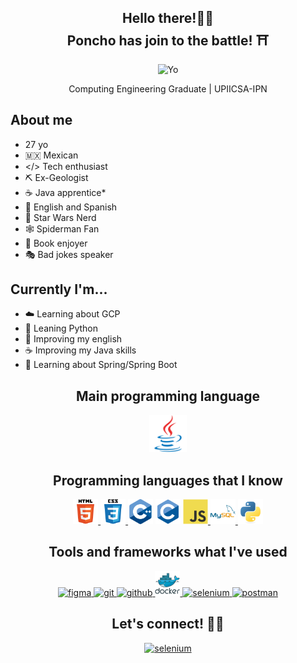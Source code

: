 <h2 align="center">Hello there!✌🏼<br/> Poncho has join to the battle! ⛩️</h2>
<p align="center">
 <img src="https://github.com/user-attachments/assets/e11d54ce-2e94-469c-83bc-0be6e7a21816" alt="Yo" width=300 height=300 />
</p>
<p align="center"> Computing Engineering Graduate | UPIICSA-IPN </p>

<h2 align="left">About me</h2>

* 27 yo
* 🇲🇽 Mexican
* </> Tech enthusiast 
* ⛏️ Ex-Geologist
* ☕ Java apprentice* 
* 💬 English and Spanish
* 🌌 Star Wars Nerd
* 🕸️ Spiderman Fan
* 📖 Book enjoyer
* 🎭 Bad jokes speaker

<h2 align="left">Currently I'm...</h2>

* ☁️ Learning about GCP
* 🐍 Leaning Python
* 🗽 Improving my english
* ☕ Improving my Java skills
* 🌿 Learning about Spring/Spring Boot


<h2 align="center">Main programming language</h2>
<!-- Lenguaje de programación principal -->
<p align="center"> 
 <a href="https://www.java.com" target="_blank" rel="noreferrer">
        <img src="https://raw.githubusercontent.com/devicons/devicon/master/icons/java/java-original.svg" alt="java"
            width="60" height="60" />
 </a>
</p>

<!-- Lenguajes de programación con los que estoy familiarizado --> 
<h2 align="center">Programming languages that I know</h2>
<p align="center"> 
 <a href="https://www.w3.org/html/" target="_blank" rel="noreferrer">
        <img src="https://raw.githubusercontent.com/devicons/devicon/master/icons/html5/html5-original-wordmark.svg"
            alt="html5" width="40" height="40" />
 </a>
 
 <a href="https://www.w3schools.com/css/" target="_blank" rel="noreferrer">
        <img src="https://raw.githubusercontent.com/devicons/devicon/master/icons/css3/css3-original-wordmark.svg"
            alt="css3" width="40" height="40" />
 </a>
 
 <a href="https://www.w3schools.com/cpp/" target="_blank" rel="noreferrer" style="text-decoration: none;">
        <img src="https://raw.githubusercontent.com/devicons/devicon/master/icons/cplusplus/cplusplus-original.svg"
            alt="cplusplus" width="40" height="40" />
 </a>
 
 <a href="https://www.cprogramming.com/" target="_blank" rel="noreferrer" style="text-decoration: none;">
        <img src="https://raw.githubusercontent.com/devicons/devicon/master/icons/c/c-original.svg" alt="c" width="40"
            height="40" />
 </a>
 
 <a href="https://developer.mozilla.org/en-US/docs/Web/JavaScript" target="_blank" rel="noreferrer">
        <img src="https://raw.githubusercontent.com/devicons/devicon/master/icons/javascript/javascript-original.svg"
            alt="javascript" width="40" height="40" />
 </a>
 
 <a href="https://www.mysql.com/" target="_blank" rel="noreferrer">
        <img src="https://raw.githubusercontent.com/devicons/devicon/master/icons/mysql/mysql-original-wordmark.svg"
            alt="mysql" width="40" height="40" />
 </a>
 
 <a href="https://www.python.org/" target="_blank" rel="noreferrer">
        <img src="https://raw.githubusercontent.com/devicons/devicon/master/icons/python/python-original.svg" alt="python"
            width="40" height="40" />
 </a> 
</p>

<!-- Herramientas que he utilizado -->
<h2 align="center">Tools and frameworks what I've used</h2>
<p align="center"> 
 <a href="https://www.figma.com/" target="_blank" rel="noreferrer">
        <img src="https://www.vectorlogo.zone/logos/figma/figma-icon.svg" alt="figma" width="40" height="40" />
 </a>
 
 <a href="https://git-scm.com/" target="_blank" rel="noreferrer">
        <img src="https://www.vectorlogo.zone/logos/git-scm/git-scm-icon.svg" alt="git" width="40" height="40" />
 </a>

 <a href="https://github.com/" targer="blank" rel="noreferrer">
    <img src="https://www.vectorlogo.zone/logos/github/github-tile.svg" alt="github" width="40" height="40" />
 </a>
 
 <a href="https://www.docker.com/" target="_blank" rel="noreferrer">
        <img src="https://raw.githubusercontent.com/devicons/devicon/master/icons/docker/docker-original-wordmark.svg" alt="docker" width="40" height="40" />
 </a>
 
 <a href="https://www.selenium.dev" target="_blank" rel="noreferrer">
        <img src="https://raw.githubusercontent.com/detain/svg-logos/780f25886640cef088af994181646db2f6b1a3f8/svg/selenium-logo.svg" alt="selenium" width="40" height="40" />
 </a>
 
 <a href="https://postman.com" target="_blank" rel="noreferrer">
        <img src="https://www.vectorlogo.zone/logos/getpostman/getpostman-icon.svg" alt="postman" width="40" height="40" />
 </a>
</p>

<h2 align="center">Let's connect! ✌🏼</h2>
<p align="center"> 
  <a href="https://www.linkedin.com/in/alfonso-villarreal97/" target="_blank" rel="noreferrer">
          <img src="https://www.vectorlogo.zone/logos/linkedin/linkedin-tile.svg" alt="selenium" width="40" height="40" />
  </a>
</p>
